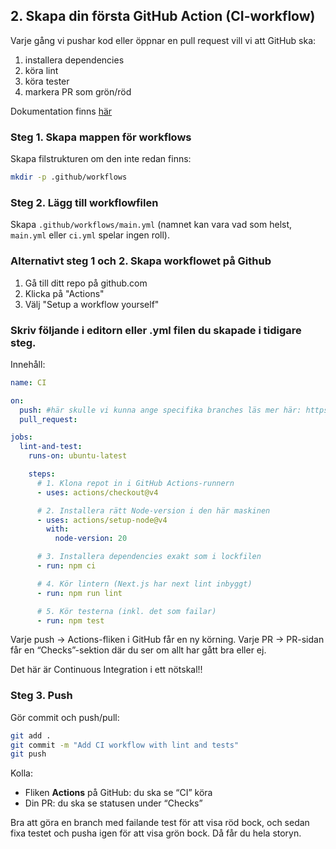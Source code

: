 ## 2. Skapa din första GitHub Action (CI-workflow)

Varje gång vi pushar kod eller öppnar en pull request vill vi att GitHub ska:

1. installera dependencies
2. köra lint
3. köra tester
4. markera PR som grön/röd

Dokumentation finns [här](https://docs.github.com/en/actions)

### Steg 1. Skapa mappen för workflows

Skapa filstrukturen om den inte redan finns:

```bash
mkdir -p .github/workflows
```

### Steg 2. Lägg till workflowfilen

Skapa `.github/workflows/main.yml` (namnet kan vara vad som helst, `main.yml` eller `ci.yml` spelar ingen roll).

### Alternativt steg 1 och 2. Skapa workflowet på Github

1. Gå till ditt repo på github.com
2. Klicka på "Actions"
3. Välj "Setup a workflow yourself"

### Skriv följande i editorn eller .yml filen du skapade i tidigare steg.

Innehåll:

```yaml
name: CI

on:
  push: #här skulle vi kunna ange specifika branches läs mer här: https://docs.github.com/en/actions/reference/workflows-and-actions/workflow-syntax#using-filters
  pull_request:

jobs:
  lint-and-test:
    runs-on: ubuntu-latest

    steps:
      # 1. Klona repot in i GitHub Actions-runnern
      - uses: actions/checkout@v4

      # 2. Installera rätt Node-version i den här maskinen
      - uses: actions/setup-node@v4
        with:
          node-version: 20

      # 3. Installera dependencies exakt som i lockfilen
      - run: npm ci

      # 4. Kör lintern (Next.js har next lint inbyggt)
      - run: npm run lint

      # 5. Kör testerna (inkl. det som failar)
      - run: npm test
```

Varje push → Actions-fliken i GitHub får en ny körning.
Varje PR → PR-sidan får en “Checks”-sektion där du ser om allt har gått bra eller ej.

Det här är Continuous Integration i ett nötskal!!

### Steg 3. Push

Gör commit och push/pull:

```bash
git add .
git commit -m "Add CI workflow with lint and tests"
git push
```

Kolla:

- Fliken **Actions** på GitHub: du ska se “CI” köra
- Din PR: du ska se statusen under “Checks”

Bra att göra en branch med failande test för att visa röd bock, och sedan fixa testet och pusha igen för att visa grön bock. Då får du hela storyn.
